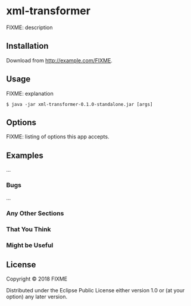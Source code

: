 # xml-transformer

FIXME: description

## Installation

Download from http://example.com/FIXME.

## Usage

FIXME: explanation

    $ java -jar xml-transformer-0.1.0-standalone.jar [args]

## Options

FIXME: listing of options this app accepts.

## Examples

...

### Bugs

...

### Any Other Sections
### That You Think
### Might be Useful

## License

Copyright © 2018 FIXME

Distributed under the Eclipse Public License either version 1.0 or (at
your option) any later version.
